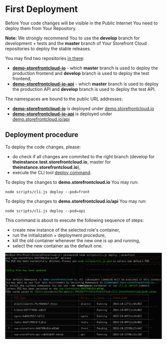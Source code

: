 # First Deployment

Before Your code changes will be visible in the Public Internet You need to deploy them from Your Repository.

**Note:** We strongly recommend You to use the **develop** branch for development + tests and the **master** branch of Your Storefront Cloud repositories to deploy the stable releases.

You may find two repositories [in there](https://code.storefrontcloud.io):

- <a href="https://code.storefrontcloud.io/Divante/demo-storefrontcloud-io">**demo-storefrontcloud-io**</a> - which **master** branch is used to deploy the production frontend and **develop** branch is used to deploy the test frontend,
- <a href="https://code.storefrontcloud.io/Divante/demo-storefrontcloud-io-api">**demo-storefrontcloud-io-api**</a> - which **master** branch is used to deploy the production API and **develop** branch is used to deploy the test API.

The namespaces are bound to the public URL addresses:

- <a href="https://code.storefrontcloud.io/Divante/demo-storefrontcloud-io">**demo-storefrontcloud-io**</a> is deployed under <a href="https://demo.storefrontcloud.io">demo.storefrontcloud.io</a>
- <a href="https://code.storefrontcloud.io/Divante/demo-storefrontcloud-io-api">**demo-storefrontcloud-io-api**</a> is deployed under <a href="https://demo.storefrontcloud.io/api">demo.storefrontcloud.io/api</a>

## Deployment procedure

To deploy the code changes, please:

- do check if all changes are commited to the right branch (develop for **theinstance.test.storefrontcloud.io**, master for **theinstance.storefrontcloud.io**),
- execute the CLI tool [deploy command](../cli-tool/command-deploy.html).

To deploy the changes to **demo.storefrontcloud.io** You may run:

```
node scripts/cli.js deploy --pod=front
```

To deploy the changes to **demo.storefrontcloud.io/api** You may run:

```
node scripts/cli.js deploy --pod=api
```

This command is about to execute the following sequence of steps:
- create new instance of the selected role's container,
- run the initialization + deployment procedure,
- kill the old container whenever the new one is up and running,
- select the new container as the default one.

<img src="/doc/deploy-command.png" />